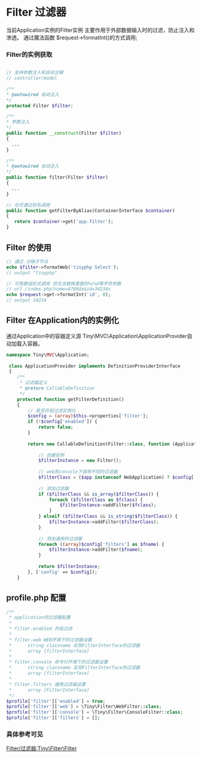 Filter 过滤器
====

当前Application实例的Filter实例
主要作用于外部数据输入时的过滤，防止注入和渗透。
通过魔法函数 $request->formatInt()的方式调用;

### Filter的实例获取
```php

// 支持参数注入和自动注解
// controller/model

/**
* @autowired 自动注入
*/
protected Filter $filter;

/**
* 参数注入
*/
public function __construct(Filter $filter)
{
  ...
}

/**
* @autowired 自动注入
*/
public function filter(Filter $filter) 
{
  ...
}

// 也可通过别名调用
public function getFilterByAlias(ContainerInterface $container)
{
   return $container->get('app.filter');
}
```

Filter 的使用
----

```php
// 通过.分隔子节点
echo $filter->formatWeb('tinyphp Select');
// output "tinyphp"

// 可用数组形式调用 但无法替换里面的%s%d等字符参数
// url /index.php?name=8788dx&id=34234s
echo $request->get->formatInt('id', 0);
// output 34234
```

Filter 在Application内的实例化
----

通过Application中的容器定义源 Tiny\MVC\Application\ApplicationProvider自动加载入容器。

```php
namespace Tiny\MVC\Application;
   
 class ApplicationProvider implements DefinitionProviderInterface
 {
    /**
     * 过滤器定义
     * @return CallableDefinition
     */
    protected function getFilterDefinition()
    {
        // 是否开启过滤实例化
        $config = (array)$this->properties['filter'];
        if (!$config['enabled']) {
            return false;
        }
        
        return new CallableDefinition(Filter::class, function (ApplicationBase $app, array $config) {
            
            // 创建实例
            $filterInstance = new Filter();    
            
            // web和console下调用不同的过滤器
            $filterClass = ($app instanceof WebApplication) ? $config['web'] : $config['console'];
            
            // 添加过滤器
            if ($filterClass && is_array($filterClass)) {
                foreach ($filterClass as $fclass) {
                    $filterInstance->addFilter($fclass);
                }
            } elseif ($filterClass && is_string($filterClass)) {
                $filterInstance->addFilter($filterClass);
            }
            
            // 添加通用的过滤器
            foreach ((array)$config['filters'] as $fname) {
                $filterInstance->addFilter($fname);
            }
            
            return $filterInstance;
        }, ['config' => $config]);
    }
```

profile.php 配置
----
```php
/**
 * application的过滤器配置
 * 
 * filter.enabled 开启过滤
 * 
 * filter.web WEB环境下的过滤器设置
 *      string classname 实现FilterInterface的过滤器
 *      array [filterInterface]
 * 
 * filter.console 命令行环境下的过滤器设置
 *      string classname 实现FilterInterface的过滤器
 *      array [filterInterface]
 * 
 * filter.filters 通用过滤器设置
 *      array [FilterInterface]
 */
$profile['filter']['enabled'] = true;
$profile['filter']['web'] = \Tiny\Filter\WebFilter::class;
$profile['filter']['console'] = \Tiny\Filter\ConsoleFilter::class;
$profile['filter']['filters'] = [];
```

### 具体参考可见   
[Filter/过滤器:Tiny\Filter\Filter](https://github.com/tinyphporg/tinyphp-dcos/blob/master/docs/lib/filter.md)
